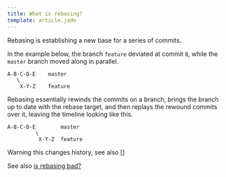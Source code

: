 ```yaml
---
title: What is rebasing?
template: article.jade
---
```


Rebasing is establishing a new base for a series of commits.

In the example below, the branch `feature` deviated at commit `B`, while the `master` branch moved along in parallel.

```
A-B-C-D-E    master
   \
    X-Y-Z    feature
```

Rebasing essentially rewinds the commits on a branch, brings the branch up to date with the rebase target, and then
replays the rewound commits over it, leaving the timeline looking like this.

```
A-B-C-D-E        master
         \
          X-Y-Z  feature
```

Warning this changes history, see also []

See also [is rebasing bad?](/articles/is-rebasing-bad.html)
